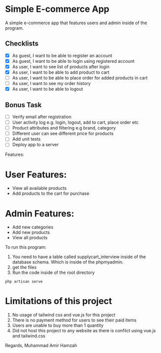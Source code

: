 # Simple E-commerce App

A simple e-commerce app that features users and admin inside of the program.

## Checklists

- [x] As guest, I want to be able to register an account
- [x] As guest, I want to be able to login using registered account
- [x] As user, I want to see list of products after login
- [x] As user, I want to be able to add product to cart
- [ ] As user, I want to be able to place order for added products in cart
- [ ] As user, I want to see my order history
- [x] As user, I want to be able to logout

## Bonus Task
- [ ] Verify email after registration
- [ ] User activity log e.g. login, logout, add to cart, place order etc
- [ ] Product attributes and filtering e.g brand, category
- [ ] Different user can see different price for products
- [ ] Add unit tests
- [ ] Deploy app to a server

Features:

# User Features:
- View all available products
- Add products to the cart for purchase

# Admin Features:
- Add new categories
- Add new products
- View all products

To run this program: 
1. You need to have a table called supplycart_interview inside of the database schema. Which is inside of the phpmyadmin.
2. get the files
3. Run the code inside of the root directory
```
php artisan serve
```

# Limitations of this project
1. No usage of tailwind css and vue.js for this project
2. There is no payment method for users to see their paid items
3. Users are unable to buy more than 1 quantity
4. Did not host this project to any website as there is confilct using vue.js and tailwind.css

Regards,
Muhammad Amir Hamzah
